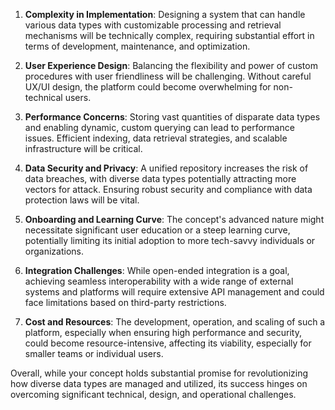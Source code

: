 1. **Complexity in Implementation**: Designing a system that can handle various data types with customizable processing and retrieval mechanisms will be technically complex, requiring substantial effort in terms of development, maintenance, and optimization.

2. **User Experience Design**: Balancing the flexibility and power of custom procedures with user friendliness will be challenging. Without careful UX/UI design, the platform could become overwhelming for non-technical users.

3. **Performance Concerns**: Storing vast quantities of disparate data types and enabling dynamic, custom querying can lead to performance issues. Efficient indexing, data retrieval strategies, and scalable infrastructure will be critical.

4. **Data Security and Privacy**: A unified repository increases the risk of data breaches, with diverse data types potentially attracting more vectors for attack. Ensuring robust security and compliance with data protection laws will be vital.

5. **Onboarding and Learning Curve**: The concept's advanced nature might necessitate significant user education or a steep learning curve, potentially limiting its initial adoption to more tech-savvy individuals or organizations.

6. **Integration Challenges**: While open-ended integration is a goal, achieving seamless interoperability with a wide range of external systems and platforms will require extensive API management and could face limitations based on third-party restrictions.

7. **Cost and Resources**: The development, operation, and scaling of such a platform, especially when ensuring high performance and security, could become resource-intensive, affecting its viability, especially for smaller teams or individual users.

Overall, while your concept holds substantial promise for revolutionizing how diverse data types are managed and utilized, its success hinges on overcoming significant technical, design, and operational challenges.